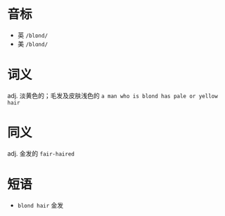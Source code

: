 # 音标

- 英 `/blɒnd/`
- 美 `/blɑnd/`

# 词义

adj. 淡黄色的；毛发及皮肤浅色的
`a man who is blond has pale or yellow hair`

# 同义

adj. 金发的
`fair-haired`

# 短语

- `blond hair` 金发

